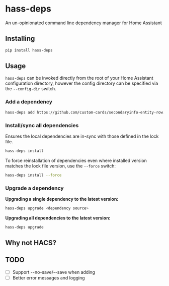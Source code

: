 # hass-deps

An un-opinionated command line dependency manager for Home Assistant

## Installing

```sh
pip install hass-deps
```

## Usage

`hass-deps` can be invoked directly from the root of your Home Assistant configuration directory, however the config directory can be specified via the `--config-dir` switch.

### Add a dependency
```sh
hass-deps add https://github.com/custom-cards/secondaryinfo-entity-row.git
```

### Install/sync all dependencies
Ensures the local dependencies are in-sync with those defined in the lock file.

```sh
hass-deps install
```

To force reinstallation of dependencies even where installed version matches the lock file version, use the `--force` switch:

```sh
hass-deps install --force
```



### Upgrade a dependency

**Upgrading a single dependency to the latest version:**

```sh
hass-deps upgrade <dependency source>
```

**Upgrading all dependencies to the latest version:**

```sh
hass-deps upgrade
```

## Why not HACS?



## TODO

- [ ] Support --no-save/--save when adding
- [ ] Better error messages and logging
